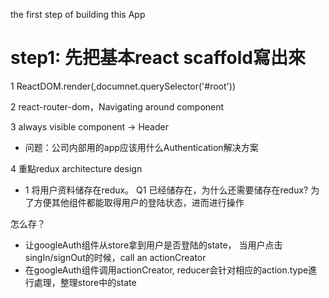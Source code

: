 the first step of building this App

# step1: 先把基本react scaffold寫出來
1 ReactDOM.render(<App/>,documnet.querySelector('#root'))

2 react-router-dom，Navigating around component
<BrouserRouter>
 <Route path="/" exact component={StreamList}>

3 always visible component -> Header

- 问题：公司内部用的app应该用什么Authentication解决方案

4 重點redux architecture design
- 1 将用户资料储存在redux。
Q1 已经储存在<GoogleAuth>，为什么还需要储存在redux?
    为了方便其他组件都能取得用户的登陆状态，进而进行操作


 怎么存？
- 让googleAuth组件从store拿到用户是否登陆的state，
当用户点击singIn/signOut的时候，call an actionCreator
- 在googleAuth组件调用actionCreator, reducer会针对相应的action.type進行處理，整理store中的state




